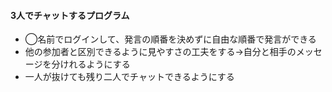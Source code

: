 #### 3人でチャットするプログラム
- ◯名前でログインして、発言の順番を決めずに自由な順番で発言ができる
- 他の参加者と区別できるように見やすさの工夫をする→自分と相手のメッセージを分けれるようにする
- 一人が抜けても残り二人でチャットできるようにする